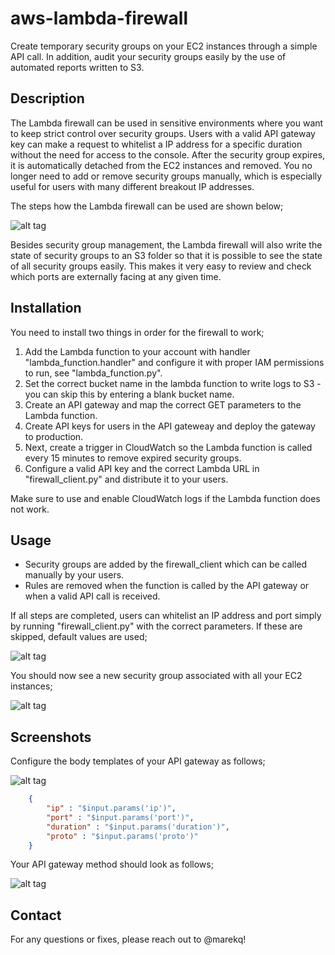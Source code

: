 aws-lambda-firewall
===================

Create temporary security groups on your EC2 instances through a simple API call. In addition, audit your security groups easily by the use of automated reports written to S3. 




Description
------------

The Lambda firewall can be used in sensitive environments where you want to keep strict control over security groups. Users with a valid API gateway key can make a request to whitelist a IP address for a specific duration without the need for access to the console. After the security group expires, it is automatically detached from the EC2 instances and removed. You no longer need to add or remove security groups manually, which is especially useful for users with many different  breakout IP addresses. 

The steps how the Lambda firewall can be used are shown below; 

![alt tag](https://raw.githubusercontent.com/marekq/aws-lambda-firewall/master/docs/1.png)


Besides security group management, the Lambda firewall will also write the state of security groups to an S3 folder so that it is possible to see the state of all security groups easily. This makes it very easy to review and check which ports are externally facing at any given time. 




Installation
------------

You need to install two things in order for the firewall to work;

1. Add the Lambda function to your account with handler "lambda_function.handler" and configure it with proper IAM permissions to run, see "lambda_function.py".
2. Set the correct bucket name in the lambda function to write logs to S3 - you can skip this by entering a blank bucket name. 
3. Create an API gateway and map the correct GET parameters to the Lambda function.
4. Create API keys for users in the API gateweay and deploy the gateway to production.
5. Next, create a trigger in CloudWatch so the Lambda function is called every 15 minutes to remove expired security groups. 
6. Configure a valid API key and the correct Lambda URL in "firewall_client.py" and distribute it to your users. 

Make sure to use and enable CloudWatch logs if the Lambda function does not work.




Usage
-----

- Security groups are added by the firewall_client which can be called manually by your users. 
- Rules are removed when the function is called by the API gateway or when a valid API call is received. 


If all steps are completed, users can whitelist an IP address and port simply by running "firewall_client.py" with the correct parameters. If these are skipped, default values are used;


![alt tag](https://raw.githubusercontent.com/marekq/aws-lambda-firewall/master/docs/4.png)


You should now see a new security group associated with all your EC2 instances;


![alt tag](https://raw.githubusercontent.com/marekq/aws-lambda-firewall/master/docs/5.png)




Screenshots
-----------

Configure the body templates of your API gateway as follows;


![alt tag](https://raw.githubusercontent.com/marekq/aws-lambda-firewall/master/docs/2.png)


```json
    {
        "ip" : "$input.params('ip')",
        "port" : "$input.params('port')",
        "duration" : "$input.params('duration')",
        "proto" : "$input.params('proto')"
    }
```

Your API gateway method should look as follows;

![alt tag](https://raw.githubusercontent.com/marekq/aws-lambda-firewall/master/docs/3.png)




Contact
-------

For any questions or fixes, please reach out to @marekq! 